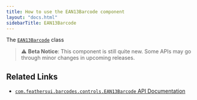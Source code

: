 ```yaml
---
title: How to use the EAN13Barcode component
layout: "docs.html"
sidebarTitle: EAN13Barcode
---
```


The [`EAN13Barcode`](https://api.feathersui.com/premium-components/barcodes-pack/com/feathersui/controls/barcodes/EAN13Barcode.html) class 

> ⚠️ **Beta Notice**: This component is still quite new. Some APIs may go through minor changes in upcoming releases.

## Related Links

- [`com.feathersui.barcodes.controls.EAN13Barcode` API Documentation](https://api.feathersui.com/premium-components/barcodes-pack/com/feathersui/controls/barcodes/EAN13Barcode.html)
